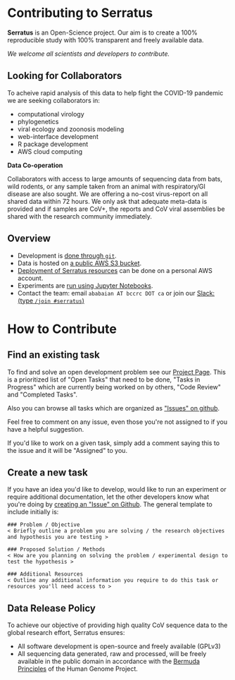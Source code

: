 # Contributing to Serratus

**Serratus** is an Open-Science project. Our aim is to create a 100% reproducible study with 100% transparent and freely available data.

_We welcome all scientists and developers to contribute._

## Looking for Collaborators
To acheive rapid analysis of this data to help fight the COVID-19 pandemic we are seeking collaborators in:
-	computational virology
-	phylogenetics
-	viral ecology and zoonosis modeling
-	web-interface development
-	R package development
-	AWS cloud computing

**Data Co-operation**

Collaborators with access to large amounts of sequencing data from bats, wild rodents, or any sample taken from an animal with respiratory/GI disease are also sought. We are offering a no-cost virus-report on all shared data within 72 hours. We only ask that adequate meta-data is provided and if samples are CoV+, the reports and CoV viral assemblies be shared with the research community immediately.

## Overview

- Development is [done through `git`](https://github.com/ababaian/serratus/wiki/Using-the-Repository).
- Data is hosted on [a public AWS S3 bucket](https://github.com/ababaian/serratus/wiki/Access-Data-Release).
- [Deployment of Serratus resources](https://github.com/ababaian/serratus/wiki/Running-Serratus-on-AWS) can be done on a personal AWS account.
- Experiments are [run using Jupyter Notebooks](https://github.com/ababaian/serratus/wiki/Running-an-Experiment).
- Contact the team: email `ababaian AT bccrc DOT ca` or join our [Slack: (type `/join #serratus`)](https://join.slack.com/t/hackseq-rna/shared_invite/zt-dwdg5uw0-TTcfrFagariqKpOSU_d6wg)

# How to Contribute

## Find an existing task

To find and solve an open development problem see our [Project Page](https://github.com/ababaian/serratus/projects/1). This is a prioritized list of "Open Tasks" that need to be done, "Tasks in Progress" which are currently being worked on by others, "Code Review" and "Completed Tasks".

Also you can browse all tasks which are organized as ["Issues" on github](https://github.com/ababaian/serratus/issues?q=).

Feel free to comment on any issue, even those you're not assigned to if you have a helpful suggestion.

If you'd like to work on a given task, simply add a comment saying this to the issue and it will be "Assigned" to you.

## Create a new task

If you have an idea you'd like to develop, would like to run an experiment or require additional documentation, let the other developers know what you're doing by [creating an "Issue" on Github](https://github.com/ababaian/serratus/issues/new). The general template to include initially is:

```
### Problem / Objective
< Briefly outline a problem you are solving / the research objectives and hypothesis you are testing >

### Proposed Solution / Methods
< How are you planning on solving the problem / experimental design to test the hypothesis >

### Additional Resources
< Outline any additional information you require to do this task or resources you'll need access to >

```

## Data Release Policy

To achieve our objective of providing high quality CoV sequence data to the global research effort, Serratus ensures:

- All software development is open-source and freely available (GPLv3)
- All sequencing data generated, raw and processed, will be freely available in the public domain in accordance with the [Bermuda Principles](https://en.wikipedia.org/wiki/Bermuda_Principles) of the Human Genome Project.
